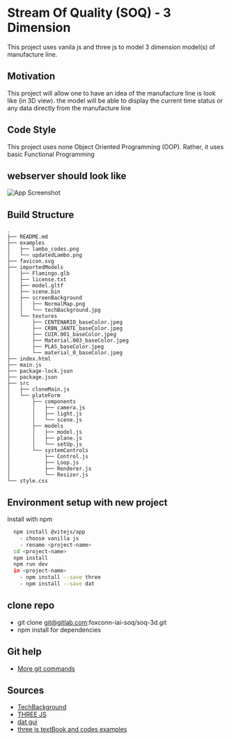 
# Stream Of Quality (SOQ) - 3 Dimension

This project uses vanila js and three js to model 3 dimension model(s) of manufacture line.


## Motivation

This project will allow one to have an idea of the manufacture line is look like (in 3D view). the model will be able
to display the current time status or any data directly from the manufacture line

## Code Style

This project uses none Object Oriented Programming (OOP). 
Rather, it uses basic Functional Programming

## webserver should look like

![App Screenshot](examples/updatedLambo.png)


## Build Structure

```
.
├── README.md
├── examples
│   ├── lambo_codes.png
│   └── updatedLambo.png
├── favicon.svg
├── importedModels
│   ├── Flamingo.glb
│   ├── license.txt
│   ├── model.gltf
│   ├── scene.bin
│   ├── screenBackground
│   │   ├── NormalMap.png
│   │   └── techBackground.jpg
│   └── textures
│       ├── CENTENARIO_baseColor.jpeg
│       ├── CRBN_JANTE_baseColor.jpeg
│       ├── CUIR.001_baseColor.jpeg
│       ├── Material.003_baseColor.jpeg
│       ├── PLAS_baseColor.jpeg
│       └── material_0_baseColor.jpeg
├── index.html
├── main.js
├── package-lock.json
├── package.json
├── src
│   ├── cloneMain.js
│   └── plateForm
│       ├── components
│       │   ├── camera.js
│       │   ├── light.js
│       │   └── scene.js
│       ├── models
│       │   ├── model.js
│       │   ├── plane.js
│       │   └── setUp.js
│       └── systemControls
│           ├── Control.js
│           ├── Loop.js
│           ├── Renderer.js
│           └── Resizer.js
└── style.css

```
## Environment setup with new project
Install with npm

```bash
  npm install @vitejs/app
    - choose vanilla js
    - rename <project-name>
  cd <project-name>
  npm install
  npm run dev
  in <project-name>
    - npm install --save three
    - npm install --save dat
```
## clone repo

- git clone git@gitlab.com:foxconn-iai-soq/soq-3d.git
- npm install for dependencies
    
## Git help

 - [More git commands](https://confluence.atlassian.com/bitbucketserver/basic-git-commands-776639767.html)

## Sources

- [TechBackground](https://www.shutterstock.com/search/hi+tech+show)
- [THREE JS](https://threejs.org/)
- [dat gui](https://github.com/dataarts/dat.gui)
- [three js textBook and codes examples](https://discoverthreejs.com/book/first-steps/load-models/)